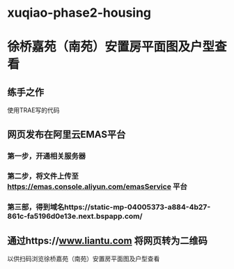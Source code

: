 # xuqiao-phase2-housing
# 徐桥嘉苑（南苑）安置房平面图及户型查看

## 练手之作

使用TRAE写的代码

## 网页发布在阿里云EMAS平台

### 第一步，开通相关服务器
### 第二步，将文件上传至 https://emas.console.aliyun.com/emasService 平台
### 第三部，得到域名https://static-mp-04005373-a884-4b27-861c-fa5196d0e13e.next.bspapp.com/

## 通过https://www.liantu.com 将网页转为二维码

以供扫码浏览徐桥嘉苑（南苑）安置房平面图及户型查看
